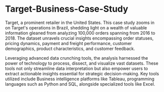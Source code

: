 # Target-Business-Case-Study
 Target, a prominent retailer in the United States. This case study zooms in on Target's operations in Brazil, shedding light on a wealth of valuable information gleaned from analyzing 100,000 orders spanning from 2016 to 2018.
The dataset unravels crucial insights encompassing order statuses, pricing dynamics, payment and freight performance, customer demographics, product characteristics, and customer feedback.

Leveraging advanced data crunching tools, the analysis harnessed the power of technology to process, dissect, and visualize vast datasets. These tools not only streamline data interpretation but also empower users to extract actionable insights essential for strategic decision-making. Key tools utilized include Business intelligence platforms like Tableau, programming languages such as Python and SQL, alongside specialized tools like Excel. 
